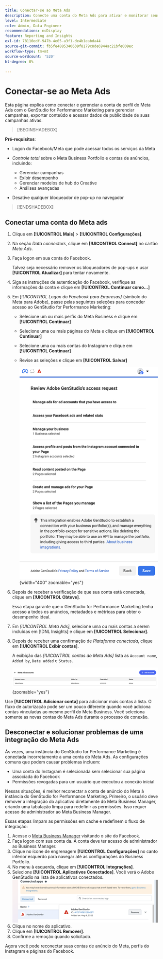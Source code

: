 ```yaml
---
title: Conectar-se ao Meta Ads
description: Conecte uma conta do Meta Ads para ativar e monitorar seus anúncios e mídia com o Adobe GenStudio for Performance Marketing.
level: Intermediate
role: Admin, Data Engineer
recommendations: noDisplay
feature: Reporting and Insights
exl-id: 78110edf-947b-4e05-a3f1-de4b1eabda44
source-git-commit: fb5fe4885340639f8179c8de6944ac21bfe009ec
workflow-type: tm+mt
source-wordcount: '520'
ht-degree: 0%

---
```


# Conectar-se ao Meta Ads

Esta página explica como conectar e gerenciar a conta de perfil do Meta Ads com o GenStudio for Performance Marketing para gerenciar campanhas, exportar conteúdo e acessar dados de publicidade de suas campanhas ativas.

>[!BEGINSHADEBOX]

**Pré-requisitos**:

- Logon do Facebook/Meta que pode acessar todos os serviços da Meta

- _Controle total_ sobre o Meta Business Portfolio e contas de anúncios, incluindo:

   - Gerenciar campanhas
   - Exibir desempenho
   - Gerenciar modelos de hub do Creative
   - Análises avançadas

- Desative qualquer bloqueador de pop-up no navegador

>[!ENDSHADEBOX]

## Conectar uma conta do Meta ads

1. Clique em **[!UICONTROL Mais]** > **[!UICONTROL Configurações]**.

1. Na seção _Data connectors_, clique em **[!UICONTROL Connect]** no cartão _Meta Ads_.

1. Faça logon em sua conta do Facebook.

   Talvez seja necessário remover os bloqueadores de pop-ups e usar **[!UICONTROL Atualizar]** para tentar novamente.

1. Siga as instruções de autenticação do Facebook, verifique as informações da conta e clique em **[!UICONTROL Continuar como...]**

1. Em _[!UICONTROL Logon do Facebook para Empresas]_ (símbolo do Meta para Adobe), passe pelas seguintes seleções para conceder acesso ao GenStudio for Performance Marketing:

   - Selecione um ou mais perfis do Meta Business e clique em **[!UICONTROL Continuar]**
   - Selecione uma ou mais páginas do Meta e clique em **[!UICONTROL Continuar]**
   - Selecione uma ou mais contas do Instagram e clique em **[!UICONTROL Continuar]**
   - Revise as seleções e clique em **[!UICONTROL Salvar]**

     ![Revisar seleções](/help/assets/meta/meta-review-selections.png "Revisar seleções"){width="400" zoomable="yes"}

1. Depois de receber a verificação de que sua conta está conectada, clique em **[!UICONTROL Obteve]**.

   Essa etapa garante que o GenStudio for Performance Marketing tenha acesso a todos os anúncios, metadados e métricas para obter o desempenho ideal.

1. Em _[!UICONTROL Meta Ads]_, selecione uma ou mais contas a serem incluídas em [!DNL Insights] e clique em **[!UICONTROL Selecionar]**.

1. Depois de receber uma confirmação de _Plataforma conectada_, clique em **[!UICONTROL Exibir contas]**.

   A exibição das _[!UICONTROL contas do Meta Ads]_ lista as `Account name`, `Added by`, `Date added` e `Status`.

   ![Lista de contas do Meta](/help/assets/meta/meta-accounts-list.png "Lista de contas conectadas do Meta"){zoomable="yes"}

Use **[!UICONTROL Adicionar conta]** para adicionar mais contas à lista. O fluxo de autorização pode ser um pouco diferente quando você adiciona contas vinculadas ao mesmo perfil do Meta Business. Você seleciona somente as novas contas do Meta Ads durante o processo de conexão.

## Desconectar e solucionar problemas de uma integração do Meta Ads

Às vezes, uma instância do GenStudio for Performance Marketing é conectada incorretamente a uma conta do Meta Ads. As configurações comuns que podem causar problemas incluem:

- Uma conta do Instagram é selecionada sem selecionar sua página associada do Facebook
- Permissões revogadas para um usuário que executou a conexão inicial

Nessas situações, é melhor reconectar a conta de anúncio do Meta à instância do GenStudio for Performance Marketing. Primeiro, o usuário deve remover a integração do aplicativo diretamente do Meta Business Manager, criando uma tabulação limpa para redefinir as permissões. Isso requer acesso de administrador ao Meta Business Manager.

Essas etapas limpam as permissões em cache e redefinem o fluxo de integração:

1. Acesse o [Meta Business Manager](https://business.facebook.com) visitando o site do Facebook.
1. Faça logon com sua conta da. A conta deve ter acesso de administrador ao Business Manager.
1. Clique no ícone de engrenagem **[!UICONTROL Configurações]** no canto inferior esquerdo para navegar até as configurações do Business Portfolio.
1. No menu à esquerda, clique em **[!UICONTROL Integrações]**.
1. Selecione **[!UICONTROL Aplicativos Conectados]**. Você verá o Adobe GenStudio na lista de aplicativos conectados.
   ![Aplicativos Conectados do Meta Business Manager](./meta-connected-apps.png "Painel Aplicativos Conectados do Meta Business Manager")
1. Clique no nome do aplicativo.
1. Clique em **[!UICONTROL Remover]**.
1. Confirme a remoção quando solicitado.

Agora você pode reconectar suas contas de anúncio do Meta, perfis do Instagram e páginas do Facebook.
